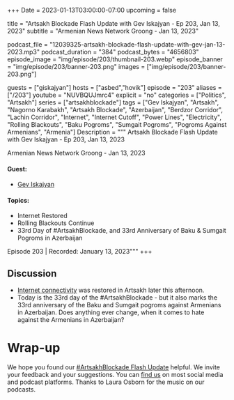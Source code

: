 +++
Date = 2023-01-13T03:00:00-07:00
upcoming = false

title = "Artsakh Blockade Flash Update with Gev Iskajyan - Ep 203, Jan 13, 2023"
subtitle = "Armenian News Network Groong - Jan 13, 2023"

podcast_file = "12039325-artsakh-blockade-flash-update-with-gev-jan-13-2023.mp3"
podcast_duration = "384"
podcast_bytes = "4656803"
episode_image = "img/episode/203/thumbnail-203.webp"
episode_banner = "img/episode/203/banner-203.png"
images = ["img/episode/203/banner-203.png"]

guests = ["giskajyan"]
hosts = ["asbed","hovik"]
episode = "203"
aliases = ["/203"]
youtube = "NUVBQUJmrc4"
explicit = "no"
categories = ["Politics", "Artsakh"]
series = ["artsakhblockade"]
tags = ["Gev Iskajyan", "Artsakh", "Nagorno Karabakh", "Artsakh Blockade", "Azerbaijan", "Berdzor Corridor", "Lachin Corridor", "Internet", "Internet Cutoff", "Power Lines", "Electricity", "Rolling Blackouts", "Baku Pogroms", "Sumgait Pogroms", "Pogroms Against Armenians", "Armenia"]
Description = """
Artsakh Blockade Flash Update with Gev Iskajyan - Ep 203, Jan 13, 2023

Armenian News Network Groong - Jan 13, 2023

#### Guest: 
* [Gev Iskajyan](/guest/giskajyan)

#### Topics:
* Internet Restored
* Rolling Blackouts Continue
* 33rd Day of #ArtsakhBlockade, and 33rd Anniversary of Baku & Sumgait Pogroms in Azerbaijan

Episode 203 | Recorded: January 13, 2023"""
+++

## Discussion

* [Internet connectivity](https://armenpress.am/eng/news/1101642.html) was restored in Artsakh later this afternoon.
* Today is the 33rd day of the #ArtsakhBlockade - but it also marks the 33rd anniversary of the Baku and Sumgait pogroms against Armenians in Azerbaijan. Does anything ever change, when it comes to hate against the Armenians in Azerbaijan?

# Wrap-up

We hope you found our [#ArtsakhBlockade Flash Update](https://podcasts.groong.org/) helpful. We invite your feedback and your suggestions. You can [find us](https://linktr.ee/groong) on most social media and podcast platforms. Thanks to Laura Osborn for the music on our podcasts.
